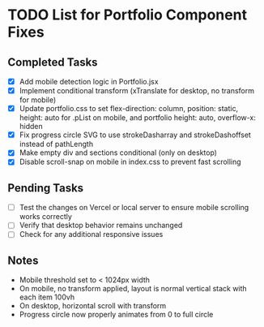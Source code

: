 # TODO List for Portfolio Component Fixes

## Completed Tasks
- [x] Add mobile detection logic in Portfolio.jsx
- [x] Implement conditional transform (xTranslate for desktop, no transform for mobile)
- [x] Update portfolio.css to set flex-direction: column, position: static, height: auto for .pList on mobile, and portfolio height: auto, overflow-x: hidden
- [x] Fix progress circle SVG to use strokeDasharray and strokeDashoffset instead of pathLength
- [x] Make empty div and sections conditional (only on desktop)
- [x] Disable scroll-snap on mobile in index.css to prevent fast scrolling

## Pending Tasks
- [ ] Test the changes on Vercel or local server to ensure mobile scrolling works correctly
- [ ] Verify that desktop behavior remains unchanged
- [ ] Check for any additional responsive issues

## Notes
- Mobile threshold set to < 1024px width
- On mobile, no transform applied, layout is normal vertical stack with each item 100vh
- On desktop, horizontal scroll with transform
- Progress circle now properly animates from 0 to full circle
